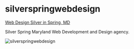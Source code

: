# silverspringwebdesign

<a href='https://showmeseo.ml/web-design'>Web Design Silver in Spring, MD</a>

Silver Spring Maryland Web Development and Design agency.

![silverspringwebdesign](https://github.com/ricky1477/saopauloseo/blob/master/Logo-01.jpg)
